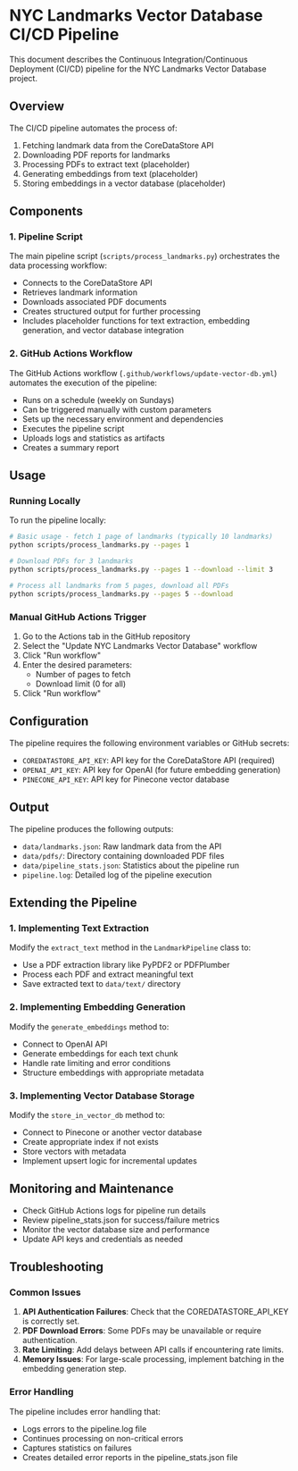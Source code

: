 # NYC Landmarks Vector Database CI/CD Pipeline

This document describes the Continuous Integration/Continuous Deployment (CI/CD) pipeline for the NYC Landmarks Vector Database project.

## Overview

The CI/CD pipeline automates the process of:

1. Fetching landmark data from the CoreDataStore API
2. Downloading PDF reports for landmarks
3. Processing PDFs to extract text (placeholder)
4. Generating embeddings from text (placeholder)
5. Storing embeddings in a vector database (placeholder)

## Components

### 1. Pipeline Script

The main pipeline script (`scripts/process_landmarks.py`) orchestrates the data processing workflow:

- Connects to the CoreDataStore API
- Retrieves landmark information
- Downloads associated PDF documents
- Creates structured output for further processing
- Includes placeholder functions for text extraction, embedding generation, and vector database integration

### 2. GitHub Actions Workflow

The GitHub Actions workflow (`.github/workflows/update-vector-db.yml`) automates the execution of the pipeline:

- Runs on a schedule (weekly on Sundays)
- Can be triggered manually with custom parameters
- Sets up the necessary environment and dependencies
- Executes the pipeline script
- Uploads logs and statistics as artifacts
- Creates a summary report

## Usage

### Running Locally

To run the pipeline locally:

```bash
# Basic usage - fetch 1 page of landmarks (typically 10 landmarks)
python scripts/process_landmarks.py --pages 1

# Download PDFs for 3 landmarks
python scripts/process_landmarks.py --pages 1 --download --limit 3

# Process all landmarks from 5 pages, download all PDFs
python scripts/process_landmarks.py --pages 5 --download
```

### Manual GitHub Actions Trigger

1. Go to the Actions tab in the GitHub repository
2. Select the "Update NYC Landmarks Vector Database" workflow
3. Click "Run workflow"
4. Enter the desired parameters:
   - Number of pages to fetch
   - Download limit (0 for all)
5. Click "Run workflow"

## Configuration

The pipeline requires the following environment variables or GitHub secrets:

- `COREDATASTORE_API_KEY`: API key for the CoreDataStore API (required)
- `OPENAI_API_KEY`: API key for OpenAI (for future embedding generation)
- `PINECONE_API_KEY`: API key for Pinecone vector database

## Output

The pipeline produces the following outputs:

- `data/landmarks.json`: Raw landmark data from the API
- `data/pdfs/`: Directory containing downloaded PDF files
- `data/pipeline_stats.json`: Statistics about the pipeline run
- `pipeline.log`: Detailed log of the pipeline execution

## Extending the Pipeline

### 1. Implementing Text Extraction

Modify the `extract_text` method in the `LandmarkPipeline` class to:

- Use a PDF extraction library like PyPDF2 or PDFPlumber
- Process each PDF and extract meaningful text
- Save extracted text to `data/text/` directory

### 2. Implementing Embedding Generation

Modify the `generate_embeddings` method to:

- Connect to OpenAI API
- Generate embeddings for each text chunk
- Handle rate limiting and error conditions
- Structure embeddings with appropriate metadata

### 3. Implementing Vector Database Storage

Modify the `store_in_vector_db` method to:

- Connect to Pinecone or another vector database
- Create appropriate index if not exists
- Store vectors with metadata
- Implement upsert logic for incremental updates

## Monitoring and Maintenance

- Check GitHub Actions logs for pipeline run details
- Review pipeline_stats.json for success/failure metrics
- Monitor the vector database size and performance
- Update API keys and credentials as needed

## Troubleshooting

### Common Issues

1. **API Authentication Failures**: Check that the COREDATASTORE_API_KEY is correctly set.
2. **PDF Download Errors**: Some PDFs may be unavailable or require authentication.
3. **Rate Limiting**: Add delays between API calls if encountering rate limits.
4. **Memory Issues**: For large-scale processing, implement batching in the embedding generation step.

### Error Handling

The pipeline includes error handling that:

- Logs errors to the pipeline.log file
- Continues processing on non-critical errors
- Captures statistics on failures
- Creates detailed error reports in the pipeline_stats.json file
